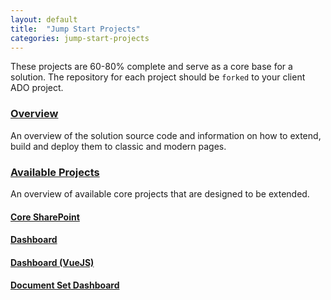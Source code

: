 ```yaml
---
layout: default
title:  "Jump Start Projects"
categories: jump-start-projects
---
```

These projects are 60-80% complete and serve as a core base for a solution. The repository for each project should be `forked` to your client ADO project.

### [Overview](/jump-start-projects/overview)

An overview of the solution source code and information on how to extend, build and deploy them to classic and modern pages.

### [Available Projects](/jump-start-projects/available-projects)

An overview of available core projects that are designed to be extended.

#### [Core SharePoint](/jump-start-projects/available-projects/core-sp)
#### [Dashboard](/jump-start-projects/available-projects/dashboard)
#### [Dashboard (VueJS)](/jump-start-projects/available-projects/dashboard-vue)
#### [Document Set Dashboard](/jump-start-projects/available-projects/docset-dashboard)
